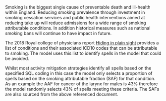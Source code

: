Smoking is the biggest single cause of preventable death and ill-health within England. Reducing smoking prevalence through investment in smoking cessation services and public health interventions aimed at reducing take up will reduce admissions for a wide range of smoking attributable conditions. In addition historical measures such as national smoking bans will continue to have impact in future.

The 2018 Royal college of physicians report [Hiding in plain sight][rcp_hps] provides a list of conditions and their associated ICD10 codes that can be attributable to smoking. The model uses this list to identify spells in the model that could be avoided. 

[rcp_hps]: https://www.rcplondon.ac.uk/projects/outputs/hiding-plain-sight-treating-tobacco-dependency-nhs

Whilst most activity mitigation strategies identify all spells based on the specified SQL coding in this case the model only selects a proportion of spells based on the smoking attributable fraction (SAF) for that condition. As an example the AAF for cancer of the larynx for males is 43% therefore the model randomly selects 43% of spells meeting these criteria. The SAFs are also sourced from the above referenced document.
